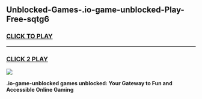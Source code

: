 
## Unblocked-Games-.io-game-unblocked-Play-Free-sqtg6
<h3>
<a href="https://premium76.site?title=.io-game-unblocked&ref=21A">CLICK TO PLAY</a></h3>
<hr>

<h3>
<a href="https://premium76.site?title=.io-game-unblocked&ref=21A">CLICK 2 PLAY</a>
  
</h3>

<a href="https://premium76.site?title=.io-game-unblocked&ref=21A"><img src="https://clearcache.store/games.png"></a>


**.io-game-unblocked games unblocked: Your Gateway to Fun and Accessible Online Gaming**
